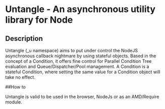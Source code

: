 # Untangle - An asynchronous utility library for Node

## Description

Untangle (_u namespace) aims to put under control the NodeJS asynchronous callback nightmare
by using stateful objects.
Based in the concept of a Condition, it offers fine control for Parallel Condition Tree evaluation and
Queue/Dispatcher/Pool management.
A Condition is a stateful Condition, where setting the same value for a Condition object will take no effect.

##How to

Untangle is valid to be used in the browser, NodeJs or as an AMD/Require module.